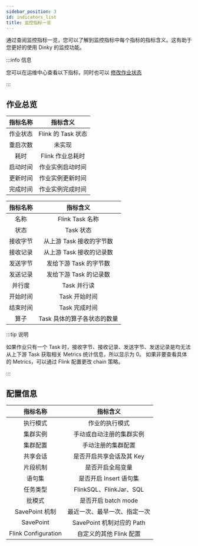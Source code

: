```yaml
---
sidebar_position: 3
id: indicators_list
title: 监控指标一览
---
```


通过查阅监控指标一览，您可以了解到监控指标中每个指标的指标含义。这有助于您更好的使用 Dinky 的监控功能。

:::info 信息

您可以在运维中心查看以下指标，同时也可以 [修改作业状态](./job_instance_status#修改作业状态)

:::

## 作业总览

| 指标名称 |      指标含义       |
| :------: |:---------------:|
| 作业状态 | Flink 的 Task 状态 |
| 重启次数 |       未实现       |
|   耗时   |   Flink 作业总耗时   |
| 启动时间 |    作业实例启动时间     |
| 更新时间 |    作业实例更新时间     |
| 完成时间 |    作业实例完成时间     |


| 指标名称 |       指标含义       |
| :------: |:----------------:|
|   名称   |  Flink Task 名称   |
|   状态   |     Task 状态      |
| 接收字节 | 从上游 Task 接收的字节数  |
| 接收记录 | 从上游 Task 接收的记录数  |
| 发送字节 |  发给下游 Task 的字节数  |
| 发送记录 |  发给下游 Task 的记录数  |
|  并行度  |     Task 并行读     |
| 开始时间 |    Task 开始时间     |
| 结束时间 |    Task 完成时间     |
|   算子   | Task 具体的算子各状态的数量 |

:::tip 说明

如果作业只有一个 Task 时，接收字节、接收记录、发送字节、发送记录是均无法从上下游 Task 获取相关 Metrics 统计信息，所以显示为 0。
如果非要查看具体的 Metrics，可以通过 Flink 配置更改 chain 策略。

:::

## 配置信息

|        指标名称         |         指标含义          |
|:-------------------:|:---------------------:|
|        执行模式         |        作业的执行模式        |
|        集群实例         |     手动或自动注册的集群实例      |
|        集群配置         |       手动注册的集群配置       |
|        共享会话         |    是否开启共享会话及其 Key     |
|        片段机制         |       是否开启全局变量        |
|         语句集         |    是否开启 Insert 语句集    |
|        任务类型         | FlinkSQL、FlinkJar、SQL |
|         批模式         |    是否开启 batch mode    |
|    SavePoint 机制     |    最近一次、最早一次、指定一次     |
|      SavePoint      | SavePoint 机制对应的 Path  |
| Flink Configuration |    自定义的其他 Flink 配置    |

